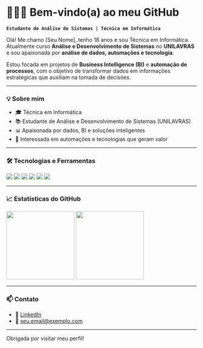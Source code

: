 # 👩🏻‍💻 Bem-vindo(a) ao meu GitHub

**`Estudante de Análise de Sistemas | Técnica em Informática`**

Olá! Me chamo [Seu Nome], tenho 18 anos e sou Técnica em Informática. Atualmente curso **Análise e Desenvolvimento de Sistemas** no **UNILAVRAS** e sou apaixonada por **análise de dados, automações e tecnologia**.

Estou focada em projetos de **Business Intelligence (BI)** e **automação de processos**, com o objetivo de transformar dados em informações estratégicas que auxiliam na tomada de decisões.

---

### 💡 Sobre mim

- 🎓 Técnica em Informática
- 📚 Estudante de Análise e Desenvolvimento de Sistemas (UNILAVRAS)
- 📊 Apaixonada por dados, BI e soluções inteligentes
- 🤖 Interessada em automações e tecnologias que geram valor

---

### 🛠️ Tecnologias e Ferramentas

<p align="left">
  <img src="https://img.shields.io/badge/Python-3776AB?style=for-the-badge&logo=python&logoColor=white" />
  <img src="https://img.shields.io/badge/Power%20BI-F2C811?style=for-the-badge&logo=powerbi&logoColor=black" />
  <img src="https://img.shields.io/badge/SQL-4479A1?style=for-the-badge&logo=postgresql&logoColor=white" />
  <img src="https://img.shields.io/badge/Excel-217346?style=for-the-badge&logo=microsoft-excel&logoColor=white" />
  <img src="https://img.shields.io/badge/Git-F05032?style=for-the-badge&logo=git&logoColor=white" />
  <img src="https://img.shields.io/badge/GitHub-181717?style=for-the-badge&logo=github&logoColor=white" />
</p>

---

### 📈 Estatísticas do GitHub

<p>
  <img height="180em" src="https://github-readme-stats.vercel.app/api?username=seu-usuario&show_icons=true&theme=radical&locale=pt-br" />
  <img height="180em" src="https://github-readme-stats.vercel.app/api/top-langs/?username=seu-usuario&layout=compact&theme=radical&locale=pt-br" />
</p>

---

### 📫 Contato

- 💼 [LinkedIn](https://www.linkedin.com/in/seu-usuario)
- 📧 seu.email@exemplo.com

---

Obrigada por visitar meu perfil!

